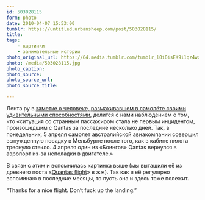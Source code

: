 ```yaml
---
id: 503028115
form: photo
date: 2010-04-07 15:53:00
tumblr: https://untitled.urbansheep.com/post/503028115/
title:
tags:
    - картинки
    - занимательные истории
photo_original_url: https://64.media.tumblr.com/tumblr_l0i0isEK9i1qz4wzio1_500.jpg
photo: /media/503028115.jpg
photo_caption: 
photo_source:
photo_source_url:
photo_source_title:

---
```


<p>Лента.ру в <a href="http://lenta.ru/news/2010/04/06/extrasensoric/">заметке о человеке, размахивавшем в самолёте своими удивительными способностями</a>, делится с нами наблюдением о том, что «ситуация со странным пассажиром стала не первым инцидентом, произошедшим с Qantas за последние несколько дней. Так, в понедельник, 5 апреля самолет австралийской авиакомпании совершил вынужденную посадку в Мельбурне после того, как в кабине пилота треснуло стекло. 4 апреля один из «Боингов» Qantas вернулся в аэропорт из-за неполадки в двигателе.»</p>

<p>В связи с этим и вспомнилась картинка выше (мы вытащили её из древнего поста «<a href="http://urbansheep.livejournal.com/332330.html">Quantas flight</a>» в жж). Так как я её регулярно вспоминаю в последние месяцы, то пусть она и здесь тоже полежит.</p>

<p>“Thanks for a nice flight. Don’t fuck up the landing.”</p>
